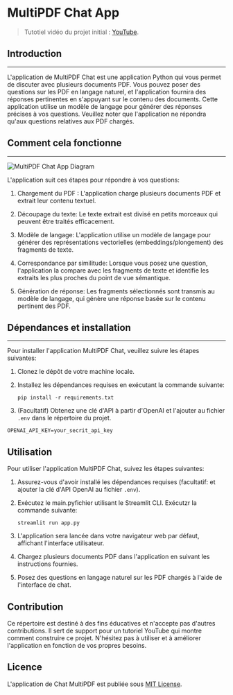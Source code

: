 # MultiPDF Chat App

> Tutotiel vidéo du projet initial : [YouTube](https://youtu.be/dXxQ0LR-3Hg).

## Introduction
------------

L'application de MultiPDF Chat est une application Python qui vous permet de discuter avec plusieurs documents PDF. Vous pouvez poser des questions sur les PDF en langage naturel, et l'application fournira des réponses pertinentes en s'appuyant sur le contenu des documents. Cette application utilise un modèle de langage pour générer des réponses précises à vos questions. Veuillez noter que l'application ne répondra qu'aux questions relatives aux PDF chargés.

## Comment cela fonctionne
------------

![MultiPDF Chat App Diagram](./docs/PDF-LangChain.jpg)

L'application suit ces étapes pour répondre à vos questions:

1. Chargement du PDF : L'application charge plusieurs documents PDF et extrait leur contenu textuel.

2. Découpage du texte: Le texte extrait est divisé en petits morceaux qui peuvent être traités efficacement.
   
4. Modèle de langage: L'application utilise un modèle de langage pour générer des représentations vectorielles (embeddings/plongement) des fragments de texte.
   
6. Correspondance par similitude: Lorsque vous posez une question, l'application la compare avec les fragments de texte et identifie les extraits les plus proches du point de vue sémantique.

7. Génération de réponse: Les fragments sélectionnés sont transmis au modèle de langage, qui génère une réponse basée sur le contenu pertinent des PDF.

## Dépendances et installation
----------------------------
Pour installer l'application MultiPDF Chat, veuillez suivre les étapes suivantes:

1. Clonez le dépôt de votre machine locale.
   
2. Installez les dépendances requises en exécutant la commande suivante:
   
   ```
   pip install -r requirements.txt
   ```
3. (Facultatif) Obtenez une clé d'API à partir d'OpenAI et l'ajouter au fichier `.env` dans le répertoire du projet.

```commandline
OPENAI_API_KEY=your_secrit_api_key
```

## Utilisation

Pour utiliser l'application MultiPDF Chat, suivez les étapes suivantes:

1. Assurez-vous d'avoir installé les dépendances requises (facultatif: et ajouter la clé d'API OpenAI au fichier `.env`).

2. Exécutez le main.pyfichier utilisant le Streamlit CLI. Exécutzr la commande suivante:

   ```
   streamlit run app.py
   ```

3. L'application sera lancée dans votre navigateur web par défaut, affichant l'interface utilisateur.

4. Chargez plusieurs documents PDF dans l'application en suivant les instructions fournies.

5. Posez des questions en langage naturel sur les PDF chargés à l'aide de l'interface de chat.

## Contribution

Ce répertoire est destiné à des fins éducatives et n'accepte pas d'autres contributions. Il sert de support pour un tutoriel YouTube qui montre comment construire ce projet. N'hésitez pas à utiliser et à améliorer l'application en fonction de vos propres besoins.

## Licence

L'application de Chat MultiPDF est publiée sous [MIT License](https://opensource.org/licenses/MIT).
